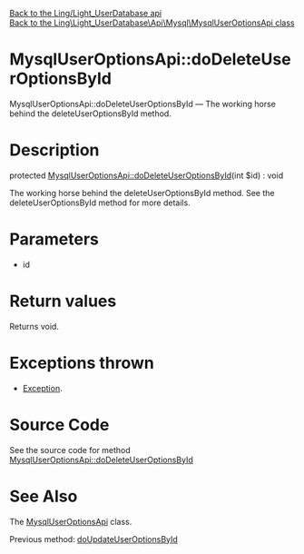 [Back to the Ling/Light_UserDatabase api](https://github.com/lingtalfi/Light_UserDatabase/blob/master/doc/api/Ling/Light_UserDatabase.md)<br>
[Back to the Ling\Light_UserDatabase\Api\Mysql\MysqlUserOptionsApi class](https://github.com/lingtalfi/Light_UserDatabase/blob/master/doc/api/Ling/Light_UserDatabase/Api/Mysql/MysqlUserOptionsApi.md)


MysqlUserOptionsApi::doDeleteUserOptionsById
================



MysqlUserOptionsApi::doDeleteUserOptionsById — The working horse behind the deleteUserOptionsById method.




Description
================


protected [MysqlUserOptionsApi::doDeleteUserOptionsById](https://github.com/lingtalfi/Light_UserDatabase/blob/master/doc/api/Ling/Light_UserDatabase/Api/Mysql/MysqlUserOptionsApi/doDeleteUserOptionsById.md)(int $id) : void




The working horse behind the deleteUserOptionsById method.
See the deleteUserOptionsById method for more details.




Parameters
================


- id

    


Return values
================

Returns void.


Exceptions thrown
================

- [Exception](http://php.net/manual/en/class.exception.php).&nbsp;







Source Code
===========
See the source code for method [MysqlUserOptionsApi::doDeleteUserOptionsById](https://github.com/lingtalfi/Light_UserDatabase/blob/master/Api/Mysql/MysqlUserOptionsApi.php#L204-L210)


See Also
================

The [MysqlUserOptionsApi](https://github.com/lingtalfi/Light_UserDatabase/blob/master/doc/api/Ling/Light_UserDatabase/Api/Mysql/MysqlUserOptionsApi.md) class.

Previous method: [doUpdateUserOptionsById](https://github.com/lingtalfi/Light_UserDatabase/blob/master/doc/api/Ling/Light_UserDatabase/Api/Mysql/MysqlUserOptionsApi/doUpdateUserOptionsById.md)<br>


